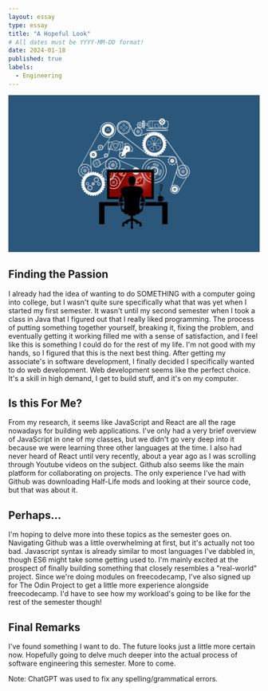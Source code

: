 ```yaml
---
layout: essay
type: essay
title: "A Hopeful Look"
# All dates must be YYYY-MM-DD format!
date: 2024-01-18
published: true
labels:
  - Engineering
---
```


<img width="800px" class="rounded float-center pe-4" src="img/3520511.png">

## Finding the Passion

I already had the idea of wanting to do SOMETHING with a computer going into college, but I wasn't quite sure specifically what that was yet when I started my first semester. It wasn't until my second semester when I took a class in Java that I figured out that I really liked programming. The process of putting something together yourself, breaking it, fixing the problem, and eventually getting it working filled me with a sense of satisfaction, and I feel like this is something I could do for the rest of my life. I'm not good with my hands, so I figured that this is the next best thing. After getting my associate's in software development, I finally decided I specifically wanted to do web development. Web development seems like the perfect choice. It's a skill in high demand, I get to build stuff, and it's on my computer.

## Is this For Me?

From my research, it seems like JavaScript and React are all the rage nowadays for building web applications. I've only had a very brief overview of JavaScript in one of my classes, but we didn't go very deep into it because we were learning three other languages at the time. I also had never heard of React until very recently, about a year ago as I was scrolling through Youtube videos on the subject. Github also seems like the main platform for collaborating on projects. The only experience I've had with Github was downloading Half-Life mods and looking at their source code, but that was about it.

## Perhaps...

I'm hoping to delve more into these topics as the semester goes on. Navigating Github was a little overwhelming at first, but it's actually not too bad. Javascript syntax is already similar to most languages I've dabbled in, though ES6 might take some getting used to. I'm mainly excited at the prospect of finally building something that closely resembles a "real-world" project. Since we're doing modules on freecodecamp, I've also signed up for The Odin Project to get a little more experience alongside freecodecamp. I'd have to see how my workload's going to be like for the rest of the semester though!

## Final Remarks
I've found something I want to do. The future looks just a little more certain now. Hopefully going to delve much deeper into the actual process of software engineering this semester. More to come.

Note: ChatGPT was used to fix any spelling/grammatical errors.

